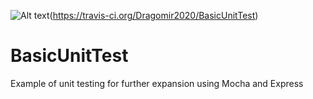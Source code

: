 ![Alt text](https://travis-ci.org/Dragomir2020/BasicUnitTest.svg?branch=master,raw=true "Build Passing")(https://travis-ci.org/Dragomir2020/BasicUnitTest)

# BasicUnitTest
Example of unit testing for further expansion using Mocha and Express
